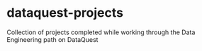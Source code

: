 # dataquest-projects
 Collection of projects completed while working through the Data Engineering path on DataQuest
